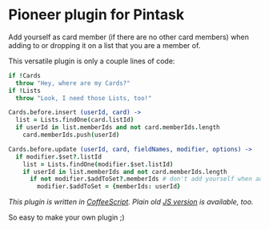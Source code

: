 Pioneer plugin for Pintask
=========================

Add yourself as card member (if there are no other card members) when adding to or dropping it on a list that you are a member of.

This versatile plugin is only a couple lines of code:

```coffee
if !Cards
  throw "Hey, where are my Cards?"
if !Lists
  throw "Look, I need those Lists, too!"

Cards.before.insert (userId, card) ->
  list = Lists.findOne(card.listId)
  if userId in list.memberIds and not card.memberIds.length
    card.memberIds.push(userId)

Cards.before.update (userId, card, fieldNames, modifier, options) ->
  if modifier.$set?.listId
    list = Lists.findOne(modifier.$set.listId)
    if userId in list.memberIds and not card.memberIds.length
      if not modifier.$addToSet?.memberIds # don't add yourself when adding another member
        modifier.$addToSet = {memberIds: userId}
```

_This plugin is written in [CoffeeScript](http://coffeescript.org/). Plain old [JS version](https://github.com/DenisGorbachev/pioneer-pintask-plugin/blob/master/plugin.js) is available, too._

So easy to make your own plugin ;)

